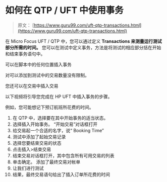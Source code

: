 # 如何在 QTP / UFT 中使用事务

> 原文： [https://www.guru99.com/uft-qtp-transactions.html](https://www.guru99.com/uft-qtp-transactions.html)

在 Micro Focus UFT / QTP 中，您可以通过定义 **Transactions 来测量运行测试部分所需的时间。** 您可以在测试中定义事务，方法是将测试的相应部分括在开始和结束事务语句中。

可以在脚本中的任何位置插入事务

对可以添加到测试中的交易数量没有限制。

您还可以在交易中插入交易

以下视频将引导您完成在 HP UFT 中插入事务的步骤。

例如，您可能想记下预订航班所花费的时间。

1.  在 QTP 中，选择要在其中开始事务的适当状态。
2.  选择插入开始事务。 “开始交易”对话框打开
3.  给交易起一个合适的名字，说“ Booking Time”
4.  测试中添加了起始交易记录
5.  选择您要结束交易的状态
6.  点击插入>结束交易
7.  结束交易对话框打开，其中包含所有可用交易的列表
8.  单击确定。 添加了最终交易对帐单
9.  让我们进行测试
10.  结果，最终交易语句给出了插入订单所花费的时间